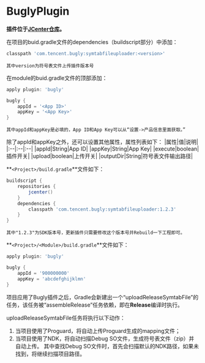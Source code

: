# BuglyPlugin
**插件位于[JCenter仓库](http://jcenter.bintray.com/com/tencent/bugly/symtabfileuploader/)。**

在项目的buid.gradle文件的dependencies（buildscript部分）中添加：
``` gradle
classpath 'com.tencent.bugly:symtabfileuploader:<version>'
```

`其中version为符号表文件上传插件版本号`

在module的buid.gradle文件的顶部添加：
``` gradle
apply plugin: 'bugly'

bugly {
	appId = '<App ID>'
	appKey = '<App Key>'
}
```
`其中appId和appKey是必填的，App ID和App Key可以从“设置->产品信息里面获取。”`

除了appId和appKey之外，还可以设置其他属性，属性列表如下：
|属性|值|说明|
|:--|:--|:--|
|appId|String|App ID|
|appKey|String|App Key|
|execute|boolean|插件开关|
|upload|boolean|上传开关|
|outputDir|String|符号表文件输出路径|

**`<Project>/build.gradle`**文件如下：
``` gradle
buildscript {
    repositories {
        jcenter()
    }
    dependencies {
        classpath 'com.tencent.bugly:symtabfileuploader:1.2.3'
    }
}
```
`其中"1.2.3"为SDK版本号，更新插件只需要修改这个版本号并Rebuild一下工程即可。`

**`<Project>/<Module>/build.gradle`**文件如下：
``` gradle
apply plugin: 'bugly'

bugly {	
    appId = '900000000'
    appKey = 'abcdefghijklmn'
}

```

项目应用了Bugly插件之后，Gradle会新建出一个“uploadReleaseSymtabFile”的任务，该任务被“assembleRelease”任务依赖，即在**Release**编译时执行。

uploadReleaseSymtabFile任务将执行以下动作：
1. 当项目使用了Proguard，将自动上传Proguard生成的mapping文件；
2. 当项目使用了NDK，将自动扫描Debug SO文件，生成符号表文件（zip）并自动上传。
其中查找Debug SO文件时，首先会扫描默认的NDK路径，如果未找到，将继续扫描项目路径。
